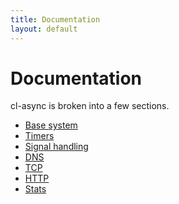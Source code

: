 ```yaml
---
title: Documentation
layout: default
---
```


<a id="documentation"></a>
Documentation
=============
cl-async is broken into a few sections.

* [Base system](/cl-async/base)
* [Timers](/cl-async/timers)
* [Signal handling](/cl-async/signal-handling)
* [DNS](/cl-async/dns)
* [TCP](/cl-async/tcp)
* [HTTP](/cl-async/http)
* [Stats](/cl-async/stats)
